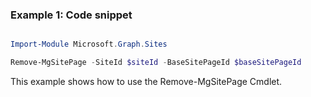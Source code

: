 ### Example 1: Code snippet

```powershell

Import-Module Microsoft.Graph.Sites

Remove-MgSitePage -SiteId $siteId -BaseSitePageId $baseSitePageId

```
This example shows how to use the Remove-MgSitePage Cmdlet.

